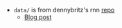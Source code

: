 - `data/` is from dennybritz's rnn [repo](https://github.com/dennybritz/rnn-tutorial-rnnlm)
  - [Blog post](http://www.wildml.com/2015/09/recurrent-neural-networks-tutorial-part-2-implementing-a-language-model-rnn-with-python-numpy-and-theano/)
